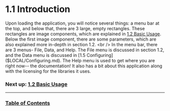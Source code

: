 # 1.1 Introduction

Upon loading the application, you will notice several things: a menu bar at the top, and below that, there are 3 large, empty rectangles.
These rectangles are image components, which are explained in [1.2 Basic Usage]($LOCAL/BasicUsage.md).
Below the first image component, there are some parameters, which are also explained more in-depth in section 1.2.
<br />
In the menu bar, there are 3 menus- File, Data, and Help.
The File menu is discussed in section 1.2, and the Data menu is discussed in [1.5 Configuring]($LOCAL/Configuring.md).
The Help menu is used to get where you are right now-- the documentation!
It also has a bit about this application along with the licensing for the libraries it uses.

### Next up: [1.2 Basic Usage]($LOCAL/BasicUsage.md)

--------

### [Table of Contents]($LOCAL/TableOfContents.md)